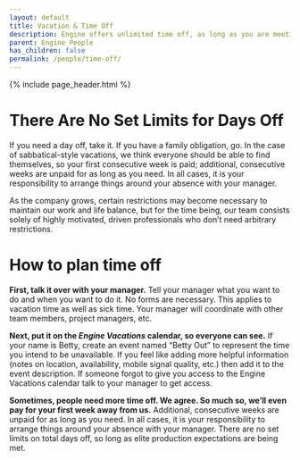 ```yaml
---
layout: default
title: Vacation & Time Off
description: Engine offers unlimited time off, as long as you are meeting sprint and project goals
parent: Engine People
has_children: false
permalink: /people/time-off/
---
```


{% include page_header.html %}

# There Are No Set Limits for Days Off

If you need a day off, take it. If you have a family obligation, go. In the case of sabbatical-style vacations, we think everyone should be able to find themselves, so your first consecutive week is paid; additional, consecutive weeks are unpaid for as long as you need. In all cases, it is your responsibility to arrange things around your absence with your manager.

As the company grows, certain restrictions may become necessary to maintain our work and life balance, but for the time being, our team consists solely of highly motivated, driven professionals who don’t need arbitrary restrictions.

# How to plan time off

**First, talk it over with your manager.** Tell your manager what you want to do and when you want to do it. No forms are necessary. This applies to vacation time as well as sick time. Your manager will coordinate with other team members, project managers, etc.

**Next, put it on the _Engine Vacations_ calendar, so everyone can see.** If your name is Betty, create an event named “Betty Out” to represent the time you intend to be unavailable. If you feel like adding more helpful information (notes on location, availability, mobile signal quality, etc.) then add it to the event description. If someone forgot to give you access to the Engine Vacations calendar talk to your manager to get access.

**Sometimes, people need more time off. We agree. So much so, we’ll even pay for your first week away from us.** Additional, consecutive weeks are unpaid for as long as you need. In all cases, it is your responsibility to arrange things around your absence with your manager. There are no set limits on total days off, so long as elite production expectations are being met.
